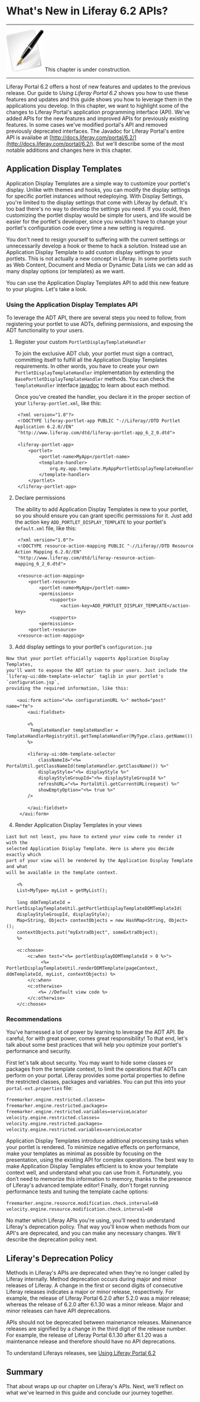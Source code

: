 # What's New in Liferay 6.2 APIs? [](id=whats-new-in-liferay-6-2-apis-liferay-portal-6-2-dev-guide-en)

---

![Note](../../images/tip-pen-paper.png) This chapter is under construction. 

---

Liferay Portal 6.2 offers a host of new features and updates to the previous
release. Our guide to *Using Liferay Portal 6.2* shows you how to use these
features and updates and this guide shows you how to leverage them in the
applications you develop. In this chapter, we want to highlight some of the
changes to Liferay Portal's application programming interface (API). We've added
APIs for the new features and improved APIs for previously existing features. In
some cases we've modified portal's API and removed previously deprecated
interfaces. The Javadoc for Liferay Portal's entire API is availabe at
[http://docs.liferay.com/portal/6.2/](http://docs.liferay.com/portal/6.2/). But
we'll describe some of the most notable additions and changes here in this
chapter. 

<!-- NOTE TO CONTRIBUTERS

Add content describing your API changes. If a section related to your feature
already exists, integrate your content with that section. Otherwise, add a new
section and content describing the your feature's new or modified API. 

Example,

    ## FeatureXYZ

    Describe your new/modified API here

Briefly describe your feature, even if it's an existing feature from the
previous release. Explain what the new or modified API does and whow how to use
it by way of code example. 

If your feature is already described in another chapter of the Dev Guide,
consider describing the API change there instead of here in this chapter. If you
do write about it in another chapter, still mention the API change here in this
chapter and refer to that other chapter and section. That way readers can locate
your API change description from this chapter.

Example,

    ## Message Bus FeatureXYZ

    You can now to x, y, and z in the Message Bus API. See the Using Message Bus
    section of Chapter 6 for details. 

-->

## Application Display Templates

<!--A portlet's Display Settings (*Configuration* &rarr; *Setup* &rarr;
*Display Settings*) are the simplest way to customize its display. You can do
the same things using a theme or hook, but Display Settings don't require
redeployment and they affect specific portlet instances. Unfortunately, the
display settings of your custom portlets are limited to those that come out of
the box with Liferay. Wouldn’t it be great if you could give your custom portlet
any display setting you wanted? This would allow users As a user, this would
simplify the task of customizing the portlet display. The portlet's developer
wouldn’t have to change the portlet configuration code every time a new setting
is required.

That’s exactly what Application Display Templates provide: Adding custom display
settings to our portlets. Actually, this is not a new concept in Liferay. In
some portlets such as Web Content, Document and Media or Dynamid Data Lists we
can add as many display options (or templates) as we want.

You can use the Application Display Templates API to add this new feature to
your plugins.-->

Application Display Templates are a simple way to customize your portlet's
display. Unlike with themes and hooks, you can modify the display settings for
specific portlet instances without redeploying. With Display Settings, you're
limited to the display settings that come with Liferay by default. It's too bad
there's no way to develop the settings you need. If you could, then customizing
the portlet display would be simple for users, and life would be easier for the
portlet's developer, since you wouldn't have to change your portlet's
configuration code every time a new setting is required.
 
You don't need to resign yourself to suffering with the current settings or
unnecessarily develop a hook or theme to hack a solution. Instead use an
Application Display Template to add custom display settings to your portlets.
This is not actually a new concept in Liferay. In some portlets such as Web
Content, Document and Media or Dynamic Data Lists we can add as many display
options (or templates) as we want.

You can use the Application Display Templates API to add this new feature to
your plugins. Let's take a look.

### Using the Application Display Templates API

To leverage the ADT API, there are several steps you need to follow, from
registering your portlet to use ADTs, defining permissions, and exposing the
ADT functionality to your users.

1. Register your custom `PortletDisplayTemplateHandler`

    To join the exclusive ADT club, your portlet must sign a contract,
    committing itself to fulfill all the Application Display Templates
    requirements. In other words, you have to create your own
    `PortletDisplayTemplateHandler` implementation by extending the
    `BasePortletDisplayTemplateHandler` methods. You can check the
    `TemplateHandler` interface
    [javadoc](http://docs.liferay.com/portal/6.2/javadocs/) to learn about each
    method.
 
    Once you've created the handler, you declare it in the proper section of
    your `liferay-portlet.xml`, like this:

    	<?xml version="1.0"?>
    	<!DOCTYPE liferay-portlet-app PUBLIC "-//Liferay//DTD Portlet Application 6.2.0//EN" 
    	"http://www.liferay.com/dtd/liferay-portlet-app_6_2_0.dtd">
    
    	<liferay-portlet-app>
    		<portlet>
    	 		<portlet-name>MyApp</portlet-name>
    			<template-handler>
    	 			org.my.app.template.MyAppPortletDisplayTemplateHandler
    	 		</template-handler>
    		</portlet>
    	</liferay-portlet-app>

2. Declare permissions

    The ability to add Application Display Templates is new to your portlet, so
    you should ensure you can grant specific permissions for it. Just add the
    action key `ADD_PORTLET_DISPLAY_TEMPLATE` to your portlet's `default.xml` file,
    like this:

    	<?xml version="1.0"?>
    	<!DOCTYPE resource-action-mapping PUBLIC "-//Liferay//DTD Resource Action Mapping 6.2.0//EN" 
    	"http://www.liferay.com/dtd/liferay-resource-action-mapping_6_2_0.dtd">
    	
    	<resource-action-mapping>
    		<portlet-resource>
    	 		<portlet-name>MyApp</portlet-name>
    	 		<permissions>
    	 			<supports>
    	 				<action-key>ADD_PORTLET_DISPLAY_TEMPLATE</action-key>
    				<supports>
    	 		<permissions>
    		<portlet-resource>
    	<resource-action-mapping>
	 
3. Add display settings  to your portlet's `configuration.jsp`

<!--Rich says using portlet configuration view (I assume this means
configuration.jsp) is a Liferay specific way of doing things, and this is likely
coming from that. I need to learn more about configuration.jsp-->

    Now that your portlet officially supports Application Display Templates,
    you'll want to expose the ADT option to your users. Just include the
    `liferay-ui:ddm-template-selector` taglib in your portlet's `configuration.jsp`,
    providing the required information, like this:
 
    	<aui:form action="<%= configurationURL %>" method="post" name="fm">
    	 	<aui:fieldset> 
    	 
    		<%
    		 TemplateHandler templateHandler = TemplateHandlerRegistryUtil.getTemplateHandler(MyType.class.getName());
    		%>
    		  
    		<liferay-ui:ddm-template-selector
    			classNameId="<%= PortalUtil.getClassNameId(templateHandler.getClassName()) %>"
    			displayStyle="<%= displayStyle %>"
    			displayStyleGroupId="<%= displayStyleGroupId %>"
    			refreshURL="<%= PortalUtil.getCurrentURL(request) %>"
    			showEmptyOption="<%= true %>"
    		/> 
    
    		</aui:fieldset>
    	 </aui:form>
 
4. Render Application Display Templates in your views

<!--Does this go into the configuration.jsp, too?-->

    Last but not least, you have to extend your view code to render it with the
    selected Application Display Template. Here is where you decide exactly which
    part of your view will be rendered by the Application Display Template and what
    will be available in the template context.
 
    	<%
    	List<MyType> myList = getMyList();
    
    	long ddmTemplateId = PortletDisplayTemplateUtil.getPortletDisplayTemplateDDMTemplateId(
    	displayStyleGroupId, displayStyle);
    	Map<String, Object> contextObjects = new HashMap<String, Object>();
    	contextObjects.put("myExtraObject", someExtraObject);
    	%>
    
    	<c:choose>
    		<c:when test="<%= portletDisplayDDMTemplateId > 0 %>">
    			 <%= PortletDisplayTemplateUtil.renderDDMTemplate(pageContext, ddmTemplateId, myList, contextObjects) %>
    		</c:when>
    		<c:otherwise>
    	 		<%= //Default view code %>
    	 	</c:otherwise>
    	</c:choose>

### Recommendations

You've harnessed a lot of power by learning to leverage the ADT API. Be
careful, for with great power, comes great responsibility! To that end, let's
talk about some best practices that will help you optimize your portlet's
performance  and security. 
 
First let's talk about security. You may want to hide some classes or packages
from the template context, to limit the operations that ADTs can perform on
your portal. Liferay provides some portal properties to define the restricted
classes, packages and variables. You can put this into your
`portal-ext.properties` file:

<!--Where do these go?-->

    freemarker.engine.restricted.classes= 
    freemarker.engine.restricted.packages=
    freemarker.engine.restricted.variables=serviceLocator 
    velocity.engine.restricted.classes= 
    velocity.engine.restricted.packages=
    velocity.engine.restricted.variables=serviceLocator

Application Display Templates introduce additional processing tasks when your
portlet is rendered. To minimize negative effects on performance, make your
templates as minimal as possible by focusing on the presentation, using the
existing API for complex operations. The best way to make Application Display
Templates efficient is to know your template context well, and understand what
you can use from it. Fortunately, you don’t need to memorize this information
to memory, thanks to the presence of Liferay's advanced template editor!
Finally, don't forget running performance tests and tuning the template cache
options:

<!--What's the advanced template editor? I think it's the ADT script editor in
portal-->

    freemarker.engine.resource.modification.check.interval=60 
    velocity.engine.resource.modification.check.interval=60

<!--Where do these lines go?-->

No matter which Liferay APIs you're using, you'll need to understand Liferay's
deprecation policy. That way you'll know when methods from our API's are
deprecated, and you can make any necessary changes. We'll describe the
deprecation policy next. 

## Liferay's Deprecation Policy [](id=liferays-deprecation-policy-liferay-portal-6-2-dev-guide-02-en)

Methods in Liferay's APIs are deprecated when they're no longer called by
Liferay internally. Method deprecation occurs during major and minor releases of
Liferay. A change in the first or second digits of consecutive Liferay releases
indicates a major or minor release, respectively. For example, the release of
Liferay Portal 6.2.0 after 5.2.0 was a major release; whereas the release of
6.2.0 after 6.1.30 was a minor release. Major and minor releases can have API
deprecations. 

APIs should not be deprecated between mainenance releases. Mainenance releases
are signified by a change in the third digit of the release number. For example,
the release of Liferay Portal 6.1.30 after 6.1.20 was a maintenance release and
therefore should have no API deprecations. 

To understand Liferays releases, see [Using Liferay Portal
6.2](https://www.liferay.com/documentation/liferay-portal/6.2/user-guide/-/ai/understanding-liferays-releases-liferay-portal-6-2-user-guide-15-en)

## Summary [](id=summary-liferay-portal-6-2-dev-guide-14-en)

That about wraps up our chapter on Liferay's APIs. Next, we'll reflect on what
we've learned in this guide and conclude our journey together. 
